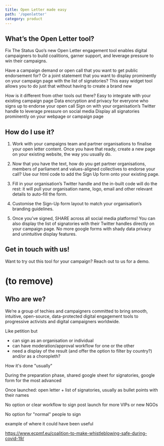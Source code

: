```yaml
---
title: Open Letter made easy
path: '/openletter'
category: product
---
```


## What’s the Open Letter tool?

Fix The Status Quo’s new Open Letter engagement tool enables digital campaigners to build coalitions, garner support, and leverage pressure to win their campaigns. 

Have a campaign demand or open call that you want to get public endorsement for? Or a joint statement that you want to display prominently on your campaign page with the list of signatories? This easy widget tool allows you to do just that without having to create a brand new 

How is it different from other tools out there?
Easy to integrate with your existing campaign page 
Data encryption and privacy for everyone who signs up to endorse your open call
Sign on with your organisation’s Twitter handle to leverage pressure on social media
Display all signatories prominently on your webpage or campaign page 

## How do I use it? 

1. Work with your campaigns team and partner organisations to finalise your open letter content. Once you have that ready, create a new page on your existing website, the way you usually do. 

2. Now that you have the text, how do you get partner organisations, members of parliament and values-aligned collectives to endorse your call? Use our html code to add the Sign Up form onto your existing page. 

3. Fill in your organisation’s Twitter handle and the in-built code will do the rest: it will pull your organisation name, logo, email and other relevant details to auto-fill the form. 

4. Customise the Sign-Up form layout to match your organisation’s branding guidelines. 

5. Once you’ve signed, SHARE across all social media platforms! You can also display the list of signatories with their Twitter handles directly on your campaign page. No more google forms with shady data privacy and unintuitive display features. 

## Get in touch with us! 

Want to try out this tool for your campaign? Reach out to us for a demo. 


# (to remove)

## Who are we?

We’re a group of techies and campaigners committed to bring smooth, intuitive, open-source,  data-protected digital engagement tools to progressive activists and digital campaigners worldwide.  


Like petition but
- can sign as an organisation or individual
- can have moderation/approval workflow for one or the other
- need a display of the result (and offer the option to filter by country?) and/or as a choropleth?

How it's done "usually"

During the preparation phase, shared google sheet for signatories, google form for the most advanced

Once launched: open letter + list of signatories, usually as bullet points with their names

No option or clear workflow to sign post launch for more VIPs or new NGOs

No option for "normal" people to sign


example of where it could have been useful

https://www.ecpmf.eu/coalition-to-make-whistleblowing-safe-during-covid-19/
